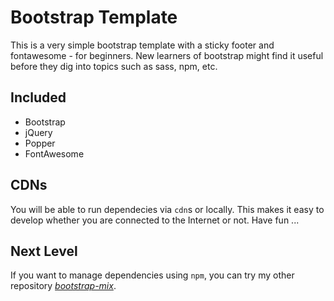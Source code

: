 # Bootstrap Template
This is a very simple bootstrap template with a sticky footer and fontawesome - for beginners. New learners of bootstrap might find it useful before they dig into topics such as sass, npm, etc.

## Included
- Bootstrap
- jQuery
- Popper
- FontAwesome

## CDNs
You will be able to run dependecies via `cdn`s or locally. This makes it easy to develop whether you are connected to the Internet or not. Have fun ...

## Next Level
If you want to manage dependencies using `npm`, you can try my other repository <a href="https://github.com/Khuthaily/bootstrap-mix"> *bootstrap-mix*</a>.
